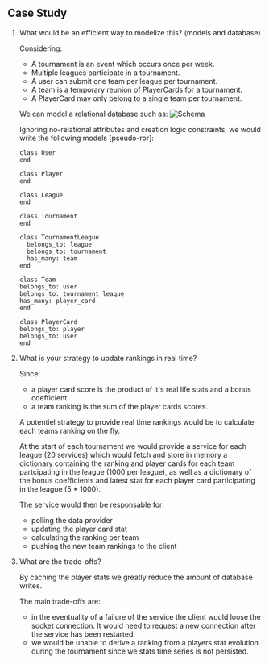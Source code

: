## Case Study

1. What would be an efficient way to modelize this? (models and database)

   Considering:

   - A tournament is an event which occurs once per week.
   - Multiple leagues participate in a tournament.
   - A user can submit one team per league per tournament.
   - A team is a temporary reunion of PlayerCards for a tournament.
   - A PlayerCard may only belong to a single team per tournament.

   We can model a relational database such as:
   ![Schema](https://user-images.githubusercontent.com/2429708/113555168-bb335c00-95fa-11eb-9658-231740fab1d7.png)

   Ignoring no-relational attributes and creation logic constraints, we would write the following models [pseudo-ror]:

   ```
   class User
   end

   class Player
   end

   class League
   end

   class Tournament
   end

   class TournamentLeague
     belongs_to: league
     belongs_to: tournament
     has_many: team
   end

   class Team
   belongs_to: user
   belongs_to: tournament_league
   has_many: player_card
   end

   class PlayerCard
   belongs_to: player
   belongs_to: user
   end

   ```

2. What is your strategy to update rankings in real time?

   Since:

   - a player card score is the product of it's real life stats and a bonus coefficient.
   - a team ranking is the sum of the player cards scores.

   A potentiel strategy to provide real time rankings would be to calculate each teams ranking on the fly.

   At the start of each tournament we would provide a service for each league (20 services) which would fetch and store in memory a dictionary containing the ranking and player cards for each team partcipating in the league (1000 per league), as well as a dictionary of the bonus coefficients and latest stat for each player card participating in the league (5 \* 1000).

   The service would then be responsable for:

   - polling the data provider
   - updating the player card stat
   - calculating the ranking per team
   - pushing the new team rankings to the client

3. What are the trade-offs?

   By caching the player stats we greatly reduce the amount of database writes.

   The main trade-offs are:

   - in the eventuality of a failure of the service the client would loose the socket connection. It would need to request a new connection after the service has been restarted.
   - we would be unable to derive a ranking from a players stat evolution during the tournament since we stats time series is not persisted.
